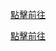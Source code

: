 [點擊前往](https://chu000.github.io/Web_PetLove/Donate.html) 

[點擊前往](https://chu000.github.io/Web_PetLove/Cart-item.html) 